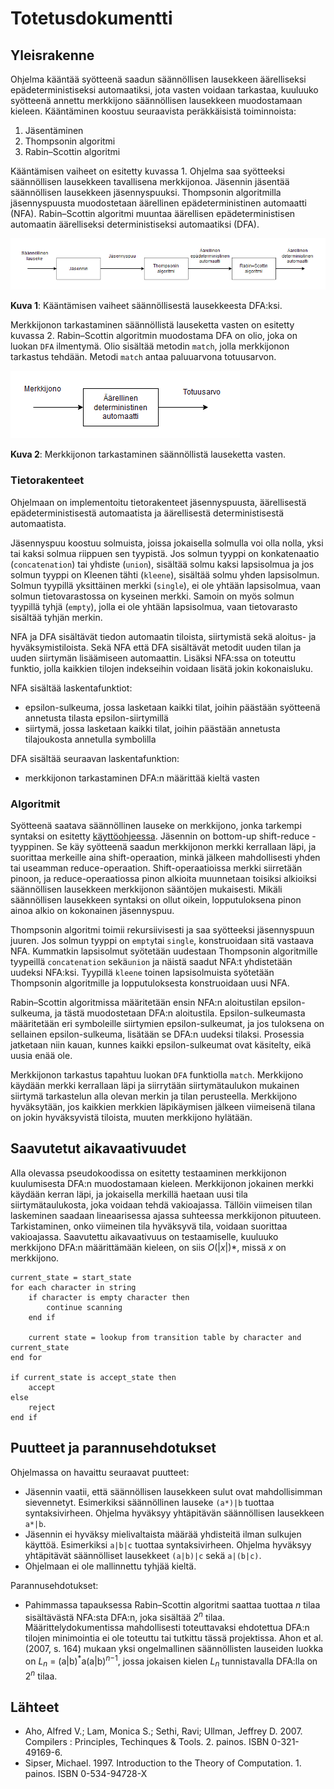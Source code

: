 # Totetusdokumentti

## Yleisrakenne

Ohjelma kääntää syötteenä saadun säännöllisen lausekkeen äärelliseksi epädeterministiseksi automaatiksi, jota vasten voidaan tarkastaa, kuuluuko syötteenä annettu merkkijono säännöllisen lausekkeen muodostamaan kieleen. Kääntäminen koostuu seuraavista peräkkäisistä toiminnoista:
1. Jäsentäminen
2. Thompsonin algoritmi
3. Rabin–Scottin algoritmi

Kääntämisen vaiheet on esitetty kuvassa 1. Ohjelma saa syötteeksi säännöllisen lausekkeen tavallisena merkkijonoa. Jäsennin jäsentää säännöllisen lausekkeen jäsennyspuuksi. Thompsonin algoritmilla jäsennyspuusta muodostetaan äärellinen epädeterministinen automaatti (NFA). Rabin–Scottin algoritmi muuntaa äärellisen epädeterministisen automaatin äärelliseksi deterministiseksi automaatiksi (DFA). 

![compiling](./imgs/compiling.png)

**Kuva 1**: Kääntämisen vaiheet säännöllisestä lausekkeesta DFA:ksi.

Merkkijonon tarkastaminen säännöllistä lauseketta vasten on esitetty kuvassa 2. Rabin–Scottin algoritmin muodostama DFA on olio, joka on luokan `DFA` ilmentymä. Olio sisältää metodin `match`, jolla merkkijonon tarkastus tehdään. Metodi `match` antaa paluuarvona totuusarvon.

![matching](./imgs/matching.png)

**Kuva 2**: Merkkijonon tarkastaminen säännöllistä lauseketta vasten.

### Tietorakenteet

Ohjelmaan on implementoitu tietorakenteet jäsennyspuusta, äärellisestä epädeterministisestä automaatista ja äärellisestä deterministisestä automaatista.

Jäsennyspuu koostuu solmuista, joissa jokaisella solmulla voi olla nolla, yksi tai kaksi solmua riippuen sen tyypistä. Jos solmun tyyppi on konkatenaatio (`concatenation`) tai yhdiste (`union`), sisältää solmu kaksi lapsisolmua ja jos solmun tyyppi on Kleenen tähti (`kleene`), sisältää solmu yhden lapsisolmun. Solmun tyypillä yksittäinen merkki (`single`), ei ole yhtään lapsisolmua, vaan solmun tietovarastossa on kyseinen merkki. Samoin on myös solmun tyypillä tyhjä (`empty`), jolla ei ole yhtään lapsisolmua, vaan tietovarasto sisältää tyhjän merkin.

NFA ja DFA sisältävät tiedon automaatin tiloista, siirtymistä sekä aloitus- ja hyväksymistiloista. Sekä NFA että DFA sisältävät metodit uuden tilan ja uuden siirtymän lisäämiseen automaattin. Lisäksi NFA:ssa on toteuttu funktio, jolla kaikkien tilojen indekseihin voidaan lisätä jokin kokonaisluku.

NFA sisältää laskentafunktiot:
* epsilon-sulkeuma, jossa lasketaan kaikki tilat, joihin päästään syötteenä annetusta tilasta epsilon-siirtymillä
* siirtymä, jossa lasketaan kaikki tilat, joihin päästään annetusta tilajoukosta annetulla symbolilla

DFA sisältää seuraavan laskentafunktion:
* merkkijonon tarkastaminen DFA:n määrittää kieltä vasten

### Algoritmit

Syötteenä saatava säännöllinen lauseke on merkkijono, jonka tarkempi syntaksi on esitetty [käyttöohjeessa](./käyttöohje.md#säännöllisen-lausekkeen-syntaksi). Jäsennin on bottom-up shift-reduce -tyyppinen. Se käy syötteenä saadun merkkijonon merkki kerrallaan läpi, ja suorittaa merkeille aina shift-operaation, minkä jälkeen mahdollisesti yhden tai useamman reduce-operaation. Shift-operaatioissa merkki siirretään pinoon, ja reduce-operaatiossa pinon alkioita muunnetaan toisiksi alkioiksi säännöllisen lausekkeen merkkijonon sääntöjen mukaisesti. Mikäli säännöllisen lausekkeen syntaksi on ollut oikein, lopputuloksena pinon ainoa alkio on kokonainen jäsennyspuu.

Thompsonin algoritmi toimii rekursiivisesti ja saa syötteeksi jäsennyspuun juuren. Jos solmun tyyppi on `empty`tai `single`, konstruoidaan sitä vastaava NFA. Kummatkin lapsisolmut syötetään uudestaan Thompsonin algoritmille tyypeillä `concatenation` sekä`union` ja näistä saadut NFA:t yhdistetään uudeksi NFA:ksi. Tyypillä `kleene` toinen lapsisolmuista syötetään Thompsonin algoritmille ja lopputuloksesta konstruoidaan uusi NFA.

Rabin–Scottin algoritmissa määritetään ensin NFA:n aloitustilan epsilon-sulkeuma, ja tästä muodostetaan DFA:n aloitustila. Epsilon-sulkeumasta määritetään eri symboleille siirtymien epsilon-sulkeumat, ja jos tuloksena on sellainen epsilon-sulkeuma, lisätään se DFA:n uudeksi tilaksi. Prosessia jatketaan niin kauan, kunnes kaikki epsilon-sulkeumat ovat käsitelty, eikä uusia enää ole.

Merkkijonon tarkastus tapahtuu luokan `DFA` funktiolla `match`. Merkkijono käydään merkki kerrallaan läpi ja siirrytään siirtymätaulukon mukainen siirtymä tarkastelun alla olevan merkin ja tilan perusteella. Merkkijono hyväksytään, jos kaikkien merkkien läpikäymisen jälkeen viimeisenä tilana on jokin hyväksyvistä tiloista, muuten merkkijono hylätään.

## Saavutetut aikavaativuudet
Alla olevassa pseudokoodissa on esitetty testaaminen merkkijonon kuulumisesta DFA:n muodostamaan kieleen. Merkkijonon jokainen merkki käydään kerran läpi, ja jokaisella merkillä haetaan uusi tila siirtymätaulukosta, joka voidaan tehdä vakioajassa. Tällöin viimeisen tilan laskeminen saadaan lineaarisessa ajassa suhteessa merkkijonon pituuteen. Tarkistaminen, onko viimeinen tila hyväksyvä tila, voidaan suorittaa vakioajassa. Saavutettu aikavaativuus on testaamiselle, kuuluuko merkkijono DFA:n määrittämään kieleen, on siis *O*(|*x*|)*, missä *x* on merkkijono.

    current_state = start_state
    for each character in string
        if character is empty character then
            continue scanning
        end if
        
        current state = lookup from transition table by character and current_state
    end for

    if current_state is accept_state then
        accept
    else
        reject
    end if

## Puutteet ja parannusehdotukset

Ohjelmassa on havaittu seuraavat puutteet:
* Jäsennin vaatii, että säännöllisen lausekkeen sulut ovat mahdollisimman sievennetyt. Esimerkiksi säännöllinen lauseke `(a*)|b` tuottaa syntaksivirheen. Ohjelma hyväksyy yhtäpitävän säännöllisen lausekkeen `a*|b`.
* Jäsennin ei hyväksy mielivaltaista määrää yhdisteitä ilman sulkujen käyttöä. Esimerkiksi `a|b|c` tuottaa syntaksivirheen. Ohjelma hyväksyy yhtäpitävät säännölliset lausekkeet `(a|b)|c` sekä `a|(b|c)`. 
* Ohjelmaan ei ole mallinnettu tyhjää kieltä.

Parannusehdotukset:

* Pahimmassa tapauksessa Rabin–Scottin algoritmi saattaa tuottaa *n* tilaa sisältävästä NFA:sta DFA:n, joka sisältää 2<sup>*n*</sup> tilaa. Määrittelydokumentissa mahdollisesti toteuttavaksi ehdotettua DFA:n tilojen minimointia ei ole toteuttu tai tutkittu tässä projektissa. Ahon et al. (2007, s. 164) mukaan yksi ongelmallinen säännöllisten lauseiden luokka on *L*<sub>*n*</sub> = (a|b)<sup>*</sup>a(a|b)<sup>*n*−1</sup>, jossa jokaisen kielen *L*<sub>*n*</sub> tunnistavalla DFA:lla on 2<sup>*n*</sup> tilaa.

## Lähteet
* Aho, Alfred V.; Lam, Monica S.; Sethi, Ravi; Ullman, Jeffrey D. 2007. Compilers : Principles, Techinques & Tools. 2. painos. ISBN 0-321-49169-6.
* Sipser, Michael. 1997. Introduction to the Theory of Computation. 1. painos. ISBN 0-534-94728-X
